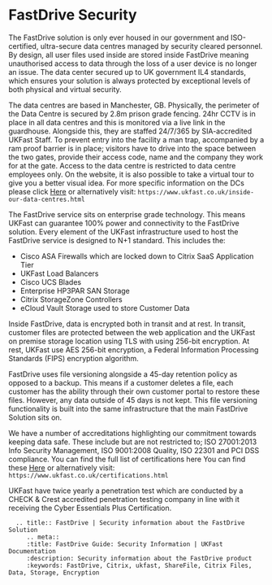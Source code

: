 # FastDrive Security

The FastDrive solution is only ever housed in our government and ISO-certified, ultra-secure data centres managed by security cleared personnel. By design, all user files used inside are stored inside FastDrive meaning unauthorised access to data through the loss of a user device is no longer an issue. The data center secured up to UK government IL4 standards, which ensures your solution is always protected by exceptional levels of both physical and virtual security.

The data centres are based in Manchester, GB. Physically, the perimeter of the Data Centre is secured by 2.8m prison grade fencing. 24hr CCTV is in place in all data centres and this is monitored via a live link in the guardhouse. Alongside this, they are staffed 24/7/365 by SIA-accredited UKFast Staff. To prevent entry into the facility a man trap, accompanied by a ram proof barrier is in place; visitors have to drive into the space between the two gates, provide their access code, name and the company they work for at the gate. Access to the data centre is restricted to data centre employees only. On the website, it is also possible to take a virtual tour to give you a better visual idea. For more specific information on the DCs please click [Here](https://www.ukfast.co.uk/inside-our-data-centres.html) or alternatively visit: `https://www.ukfast.co.uk/inside-our-data-centres.html`

The FastDrive service sits on enterprise grade technology. This means UKFast can guarantee 100% power and connectivity to the FastDrive solution. Every element of the UKFast infrastructure used to host the FastDrive service is designed to N+1 standard. This includes the:

* Cisco ASA Firewalls which are locked down to Citrix SaaS Application Tier
* UKFast Load Balancers
* Cisco UCS Blades
* Enterprise HP3PAR SAN Storage
* Citrix StorageZone Controllers
* eCloud Vault Storage used to store Customer Data

Inside FastDrive, data is encrypted both in transit and at rest. In transit, customer files are protected between the web application and the UKFast on premise storage location using TLS with using 256-bit encryption. At rest, UKFast use AES 256-bit encryption, a Federal Information Processing Standards (FIPS) encryption algorithm.

FastDrive uses file versioning alongside a 45-day retention policy as opposed to a backup.  This means if a customer deletes a file, each customer has the ability through their own customer portal to restore these files. However, any data outside of 45 days is not kept. This file versioning functionality is built into the same infrastructure that the main FastDrive Solution sits on.

We have a number of accreditations highlighting our commitment towards keeping data safe. These include but are not restricted to; ISO 27001:2013 Info Security Management, ISO 9001:2008 Quality, ISO 22301 and PCI DSS compliance. You can find the full list of certifications here You can find these [Here](https://www.ukfast.co.uk/certifications.html) or alternatively visit: `https://www.ukfast.co.uk/certifications.html`

UKFast have twice yearly a penetration test which are conducted by a CHECK & Crest accredited penetration testing company in line with it receiving the Cyber Essentials Plus Certification.

 ```eval_rst
   .. title:: FastDrive | Security information about the FastDrive Solution
      .. meta::
      :title: FastDrive Guide: Security Information | UKFast Documentation
      :description: Security information about the FastDrive product
      :keywords: FastDrive, Citrix, ukfast, ShareFile, Citrix Files, Data, Storage, Encryption
 ```

